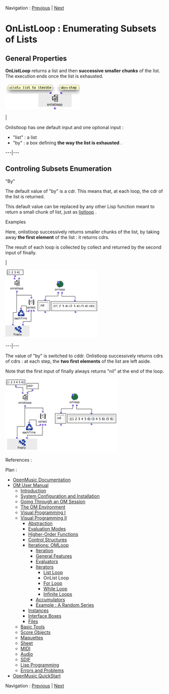 
Navigation : [Previous](ListLoop "page précédente\(List Loop\)") |
[Next](ForLoop "Next\(For Loop\)")

# OnListLoop : Enumerating Subsets of Lists

## General Properties

**OnListLoop** returns a list  and then **successive smaller chunks** of the
list. The execution ends once the list is exhausted.

![](../res/onlistarg.png)

|

Onlistloop has one default input and one optional input :

  * "list" : a list
  * "by" : a box defining **the way the list is exhausted** .

  
  
---|---  
  
## Controling Subsets Enumeration

"By"

The default value of "by" is a cdr. This means that, at each loop, the cdr of
the list is returned.

This default value can be replaced by any other Lisp function meant to return
a small chunk of list, just as  [listloop](ListLoop) .

Examples

Here, onlistloop successively returns smaller chunks of the list, by taking
away **the first element** of the list : it returns cdrs.

The result of each loop is collected by collect and returned by the second
input of finally.

|

![](../res/listbya.png)  
  
---|---  
  
The value of "by" is switched to cddr. Onlistloop successively returns cdrs of
cdrs : at each step, the **two first elements** of the list are left aside.

Note that the first input of finally always returns "nil" at the end of the
loop.

![](../res/onlistby1a.png)

References :

Plan :

  * [OpenMusic Documentation](OM-Documentation)
  * [OM User Manual](OM-User-Manual)
    * [Introduction](00-Sommaire)
    * [System Configuration and Installation](Installation)
    * [Going Through an OM Session](Goingthrough)
    * [The OM Environment](Environment)
    * [Visual Programming I](BasicVisualProgramming)
    * [Visual Programming II](AdvancedVisualProgramming)
      * [Abstraction](Abstraction)
      * [Evaluation Modes](EvalModes)
      * [Higher-Order Functions](HighOrder)
      * [Control Structures](Control)
      * [Iterations: OMLoop](OMLoop)
        * [Iteration](LoopIntro)
        * [General Features](LoopGeneral)
        * [Evaluators](LoopEvaluators)
        * [Iterators](LoopIterators)
          * [List Loop](ListLoop)
          * OnList Loop
          * [For Loop](ForLoop)
          * [While Loop](WhileLoop)
          * [Infinite Loops](InfiniteLoops)
        * [Accumulators](LoopAccumulators)
        * [Example : A Random Series](LoopExample)
      * [Instances](Instances)
      * [Interface Boxes](InterfaceBoxes)
      * [Files](Files)
    * [Basic Tools](BasicObjects)
    * [Score Objects](ScoreObjects)
    * [Maquettes](Maquettes)
    * [Sheet](Sheet)
    * [MIDI](MIDI)
    * [Audio](Audio)
    * [SDIF](SDIF)
    * [Lisp Programming](Lisp)
    * [Errors and Problems](errors)
  * [OpenMusic QuickStart](QuickStart-Chapters)

Navigation : [Previous](ListLoop "page précédente\(List Loop\)") |
[Next](ForLoop "Next\(For Loop\)")

